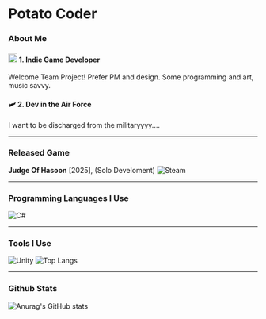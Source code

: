 # Potato Coder

### About Me

#### <img src="https://raw.githubusercontent.com/Tarikul-Islam-Anik/Animated-Fluent-Emojis/master/Emojis/Smilies/Star-Struck.png" alt="Star-Struck" width="18" height="18" /> 1. **Indie Game Developer**  
Welcome Team Project!
Prefer PM and design. Some programming and art, music savvy.

#### 🛩️ 2. **Dev in the Air Force**  
I want to be discharged from the militaryyyy....

---

### Released Game

**Judge Of Hasoon** [2025], (Solo Develoment)
![Steam](https://img.shields.io/badge/steam-%23000000.svg?style=for-the-badge&logo=steam&logoColor=white)

---

### Programming Languages I Use

![C#](https://img.shields.io/badge/C%23-239120.svg?&style=for-the-badge&logo=c-sharp&logoColor=white)

---

### Tools I Use

![Unity](https://img.shields.io/badge/unity-%23000000.svg?style=for-the-badge&logo=unity&logoColor=white)
![Top Langs](https://github-readme-stats.vercel.app/api/top-langs/?username=XOOWAAN&layout=Demo&theme=radical)

---

### Github Stats

![Anurag's GitHub stats](https://github-readme-stats.vercel.app/api?username=XOOWAAN&show_icons=true&theme=midnight-purple)

